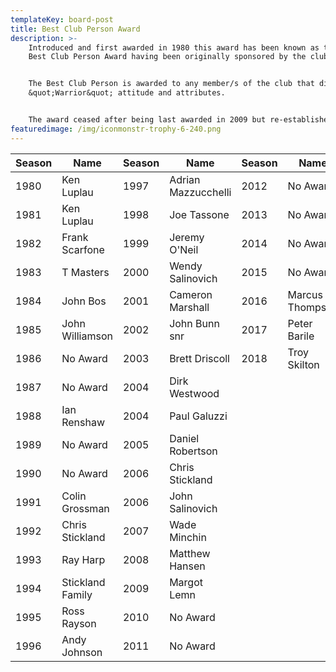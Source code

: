 ```yaml
---
templateKey: board-post
title: Best Club Person Award
description: >-
    Introduced and first awarded in 1980 this award has been known as the Patrons
    Best Club Person Award having been originally sponsored by the club Patrons.


    The Best Club Person is awarded to any member/s of the club that displays the
    &quot;Warrior&quot; attitude and attributes.


    The award ceased after being last awarded in 2009 but re-established in 2016.
featuredimage: /img/iconmonstr-trophy-6-240.png
---
```


| Season | Name             | Season | Name                | Season | Name            |
| ------ | ---------------- | ------ | ------------------- | ------ | --------------- |
| 1980   | Ken Luplau       | 1997   | Adrian Mazzucchelli | 2012   | No Award        |
| 1981   | Ken Luplau       | 1998   | Joe Tassone         | 2013   | No Award        |
| 1982   | Frank Scarfone   | 1999   | Jeremy O&#39;Neil   | 2014   | No Award        |
| 1983   | T Masters        | 2000   | Wendy Salinovich    | 2015   | No Award        |
| 1984   | John Bos         | 2001   | Cameron Marshall    | 2016   | Marcus Thompson |
| 1985   | John Williamson  | 2002   | John Bunn snr       | 2017   | Peter Barile    |
| 1986   | No Award         | 2003   | Brett Driscoll      | 2018   | Troy Skilton    |
| 1987   | No Award         | 2004   | Dirk Westwood       |        |                 |
| 1988   | Ian Renshaw      | 2004   | Paul Galuzzi        |        |                 |
| 1989   | No Award         | 2005   | Daniel Robertson    |        |                 |
| 1990   | No Award         | 2006   | Chris Stickland     |        |                 |
| 1991   | Colin Grossman   | 2006   | John Salinovich     |        |                 |
| 1992   | Chris Stickland  | 2007   | Wade Minchin        |        |                 |
| 1993   | Ray Harp         | 2008   | Matthew Hansen      |        |                 |
| 1994   | Stickland Family | 2009   | Margot Lemn         |        |                 |
| 1995   | Ross Rayson      | 2010   | No Award            |        |                 |
| 1996   | Andy Johnson     | 2011   | No Award            |        |                 |
